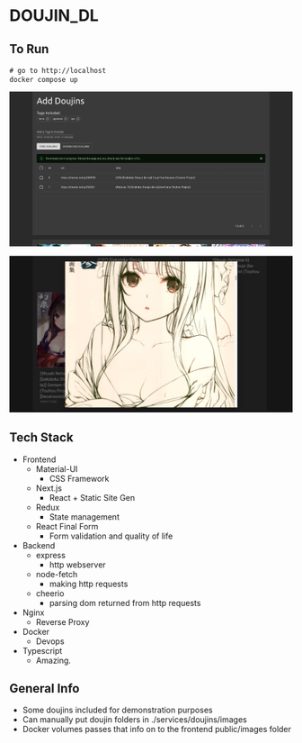 # DOUJIN_DL

## To Run

```shell
# go to http://localhost
docker compose up
```

![demo_image_1](./demo_image_1.png)
<!-- ![demo_image_2](./demo_image_2.png) -->
![demo_image_3](./demo_image_3.png)

## Tech Stack

- Frontend
  - Material-UI
    - CSS Framework
  - Next.js
    - React + Static Site Gen
  - Redux
    - State management
  - React Final Form
    - Form validation and quality of life
- Backend
  - express
    - http webserver
  - node-fetch
    - making http requests
  - cheerio
    - parsing dom returned from http requests
- Nginx
  - Reverse Proxy
- Docker
  - Devops
- Typescript
  - Amazing.

## General Info

- Some doujins included for demonstration purposes
- Can manually put doujin folders in ./services/doujins/images
- Docker volumes passes that info on to the frontend public/images folder
